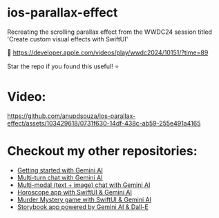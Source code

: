 # ios-parallax-effect
Recreating the scrolling parallax effect from the WWDC24 session titled 'Create custom visual effects with SwiftUI'

🔗 https://developer.apple.com/videos/play/wwdc2024/10151/?time=89

Star the repo if you found this useful! ⭐️

# Video:
https://github.com/anupdsouza/ios-parallax-effect/assets/103429618/0731f630-14df-438c-ab59-255e491a4165



# Checkout my other repositories:
* [Getting started with Gemini AI](https://github.com/anupdsouza/ios-gemini-sample)
* [Multi-turn chat with Gemini AI](https://github.com/anupdsouza/ios-gemini-chat)
* [Multi-modal (text + image) chat with Gemini AI](https://github.com/anupdsouza/ios-gemini-chat/tree/multimodal)
* [Horoscope app with SwiftUI & Gemini AI](https://github.com/anupdsouza/ios-gemini-ai-horoscope)
* [Murder Mystery game with SwiftUI & Gemini AI](https://github.com/anupdsouza/ios-gemini-text-game)
* [Storybook app powered by Gemini AI & Dall-E](https://github.com/anupdsouza/ios-gemini-storybook)
